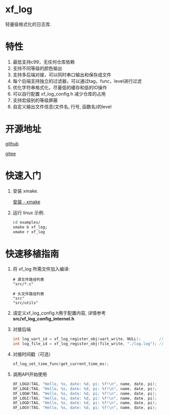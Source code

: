 # xf_log

轻量级格式化的日志库.

# 特性
1. 最低支持c99，无任何仓库依赖
2. 支持不同等级的颜色输出
3. 支持多后端对接，可以同时串口输出和保存成文件
4. 每个后端支持独立的过滤器，可以通过tag，func，level进行过滤
5. 优化字符串格式化，尽量低的缓存和低的IO操作
6. 可以自行配置 xf_log_config.h 减少仓库的占用
7. 支持宏级别的等级屏蔽
8. 自定义输出文件信息(文件名, 行号, 函数名)的level

# 开源地址

[github](https://github.com/x-eks-fusion/xf_log)

[gitee](https://gitee.com/x-eks-fusion/xf_log)

# 快速入门

1. 安装 xmake.

    [安装 - xmake](https://xmake.io/#/zh-cn/guide/installation)

2. 运行 linux 示例.

    ```bash
    cd examples/
    xmake b xf_log; 
    xmake r xf_log
    ```

# 快速移植指南

1. 将 xf_log 所需文件加入编译:

    ```shell
    # 源文件路径列表
    "src/*.c"

    # 头文件路径列表
    "src"
    "src/utils"
    ```

2. 请定义xf_log_config.h用于配置内容, 详情参考**src/xf_log_config_internel.h**
3. 对接后端

    ```c
    int log_uart_id = xf_log_register_obj(uart_write, NULL);        // 对接串口打印
    int log_file_id = xf_log_register_obj(file_write, "./log.log"); // 对接文件保存
    ```

4. 对接时间戳（可选）

    ```c
    xf_log_set_time_func(get_current_time_ms);
    ```

5. 调用API开始使用

    ```c
    XF_LOGU(TAG, "Hello, %s, date: %d, pi: %f!\n", name, date, pi);
    XF_LOGE(TAG, "Hello, %s, date: %d, pi: %f!\n", name, date, pi);
    XF_LOGW(TAG, "Hello, %s, date: %d, pi: %f!\n", name, date, pi);
    XF_LOGI(TAG, "Hello, %s, date: %d, pi: %f!\n", name, date, pi);
    XF_LOGD(TAG, "Hello, %s, date: %d, pi: %f!\n", name, date, pi);
    XF_LOGV(TAG, "Hello, %s, date: %d, pi: %f!\n", name, date, pi);
    ```
